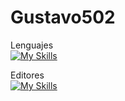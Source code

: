 # Gustavo502
Lenguajes  
[![My Skills](https://skillicons.dev/icons?i=js,java,html,css,cpp,c,py,mysql,godot,unity)](https://skillicons.dev)

Editores  
[![My Skills](https://skillicons.dev/icons?i=sublime,vscode,visualstudio)](https://skillicons.dev)
